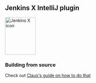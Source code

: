 ## Jenkins X IntelliJ plugin

<a href="http://jenkins-x.io/">
  <img src="http://jenkins-x.io/img/profile.png" alt="Jenkins X icon" width="100" height="123"/>
</a>


### Building from source

Check out [Claus's guide on how to do that](https://github.com/camel-tooling/camel-idea-plugin#-building-from-source)